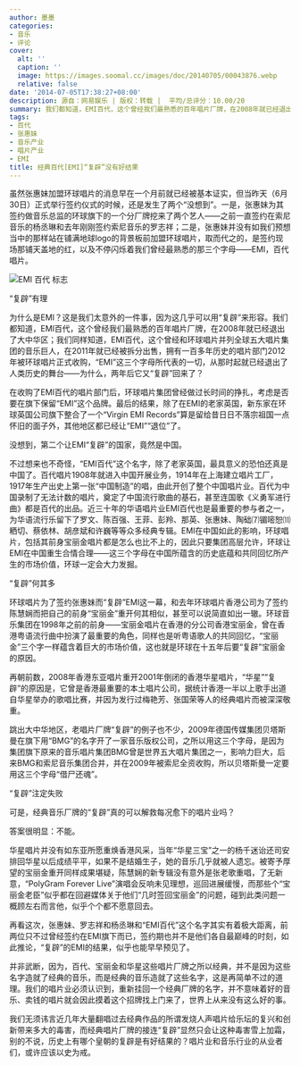 ```yaml
---
author: 墨墨
categories:
- 音乐
- 评论
cover:
  alt: ''
  caption: ''
  image: https://images.soomal.cc/images/doc/20140705/00043876.webp
  relative: false
date: '2014-07-05T17:38:27+08:00'
description: 源自：网易娱乐 | 版权：转载 |  平均/总评分：10.00/20
summary: 我们都知道，EMI百代，这个曾经我们最熟悉的百年唱片厂牌，在2008年就已经退出了大中华区；我们同样知道，EMI百代，这个曾经和环球唱片并列全球五大唱片集团的音乐巨人，在2011年就已经被拆分出售，拥有一百多年历史的唱片部门2012年被环球唱片正式收购，“EMI”这三个字母所代表的一切，从那时起就已经退出了人类历史的舞台――为什么，两年后它又“复辟”回来了？
tags:
- 百代
- 张惠妹
- 音乐产业
- 唱片产业
- EMI
title: 经典百代[EMI]“复辟”没有好结果
---
```


虽然张惠妹加盟环球唱片的消息早在一个月前就已经被基本证实，但当昨天（6月30日）正式举行签约仪式的时候，还是发生了两个“没想到”。一是，张惠妹为其签约做音乐总监的环球旗下的一个分厂牌挖来了两个艺人――之前一直签约在索尼音乐的杨丞琳和去年刚刚签约索尼音乐的罗志祥；二是，张惠妹并没有如我们预想当中的那样站在铺满地球logo的背景板前加盟环球唱片，取而代之的，是签约现场那铺天盖地的红，以及不停闪烁着我们曾经最熟悉的那三个字母――EMI，百代唱片。

![EMI 百代 标志](https://images.soomal.cc/images/doc/20140705/00043876.webp)





“复辟”有理

为什么是EMI？这是我们太意外的一件事，因为这几乎可以用“复辟”来形容。我们都知道，EMI百代，这个曾经我们最熟悉的百年唱片厂牌，在2008年就已经退出了大中华区；我们同样知道，EMI百代，这个曾经和环球唱片并列全球五大唱片集团的音乐巨人，在2011年就已经被拆分出售，拥有一百多年历史的唱片部门2012年被环球唱片正式收购，“EMI”这三个字母所代表的一切，从那时起就已经退出了人类历史的舞台――为什么，两年后它又“复辟”回来了？

在收购了EMI百代的唱片部门后，环球唱片集团曾经做过长时间的挣扎，考虑是否要在旗下保留“EMI”这个品牌。最后的结果，除了在EMI的老家英国，新东家在环球英国公司旗下整合了一个“Virgin EMI Records”算是留给昔日日不落宗祖国一点怀旧的面子外，其他地区都已经让“EMI”“退位”了。

没想到，第二个让EMI“复辟”的国家，竟然是中国。

不过想来也不奇怪，“EMI百代”这个名字，除了老家英国，最具意义的恐怕还真是中国了。百代唱片1908年就进入中国开展业务，1914年在上海建立唱片工厂，1917年生产出史上第一张“中国制造”的唱，由此开创了整个中国唱片业。百代为中国录制了无法计数的唱片，奠定了中国流行歌曲的基石，甚至连国歌《义勇军进行曲》都是百代的出品。近三十年的华语唱片业EMI百代也是最重要的参与者之一，为华语流行乐留下了罗文、陈百强、王菲、彭羚、那英、张惠妹、陶础⑺镅嘧恕⑾粞切、蔡依林、胡彦斌和许巍等等众多经典专辑。EMI在中国如此的影响，环球唱片，包括其前身宝丽金唱片都是怎么也比不上的，因此只要集团高层允许，环球让EMI在中国重生合情合理――这三个字母在中国所蕴含的历史底蕴和共同回忆所产生的市场价值，环球一定会大力发掘。

“复辟”何其多

环球唱片为了签约张惠妹而“复辟”EMI这一幕，和去年环球唱片香港公司为了签约陈慧娴而把自己的前身“宝丽金”重开何其相似，甚至可以说简直如出一辙。环球音乐集团在1998年之前的前身――宝丽金唱片在香港的分公司香港宝丽金，曾在香港粤语流行曲中扮演了最重要的角色，同样也是听粤语歌人的共同回忆，“宝丽金”三个字一样蕴含着巨大的市场价值，这也就是环球在十五年后要“复辟”宝丽金的原因。

再朝前数，2008年香港东亚唱片重开2001年倒闭的香港华星唱片，“华星”“复辟”的原因是，它曾是香港最重要的本土唱片公司，据统计香港一半以上歌手出道自华星举办的歌唱比赛，并因为发行过梅艳芳、张国荣等人的经典唱片而被深深敬重。

跳出大中华地区，老唱片厂牌“复辟”的例子也不少，2009年德国传媒集团贝塔斯曼在旗下用“BMG”的名字开了一家音乐版权公司，之所以用这三个字母，是因为集团旗下原来的音乐唱片集团BMG曾是世界五大唱片集团之一，影响力巨大，后来BMG和索尼音乐集团合并，并在2009年被索尼全资收购，所以贝塔斯曼一定要用这三个字母“借尸还魂”。

“复辟”注定失败

可是，经典音乐厂牌的“复辟”真的可以解救每况愈下的唱片业吗？

答案很明显：不能。

华星唱片并没有如东亚所愿重焕香港风采，当年“华星三宝”之一的杨千迷诒还司安排回华星以后成绩平平，如果不是结婚生子，她的音乐几乎就被人遗忘。被寄予厚望的宝丽金重开同样成果堪疑，陈慧娴的新专辑没有意外是张老歌重唱，了无新意，“PolyGram Forever Live”演唱会反响未见理想，巡回进展缓慢，而那些个“宝丽金老臣”似乎都在回避媒体关于他们“几时签回宝丽金”的问题，碰到此类问题一概顾左右而言他，似乎个个都不愿意回去。

再看这次，张惠妹、罗志祥和杨丞琳和“EMI百代”这个名字其实有着极大距离，前两位只不过曾经签约在EMI旗下而已，签约期也并不是他们各自最巅峰的时刻，如此推论，“复辟”的EMI的结果，似乎也能早早预见了。

并非武断，因为，百代、宝丽金和华星这些唱片厂牌之所以经典，并不是因为这些名字造就了经典的音乐，而是经典的音乐造就了这些名字，这是再简单不过的道理。我们的唱片业必须认识到，重新挂回一个经典厂牌的名字，并不意味着好的音乐、卖钱的唱片就会因此摸着这个招牌找上门来了，世界上从来没有这么好的事。

我们无须讳言近几年大量翻唱过去经典作品的所谓发烧人声唱片给乐坛的复兴和创新带来多大的毒害，而经典唱片厂牌的接连“复辟”显然只会让这种毒害雪上加霜，别的不说，历史上有哪个皇朝的复辟是有好结果的？唱片业和音乐行业的从业者们，或许应该以史为戒。